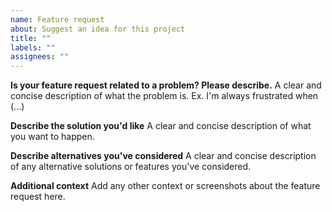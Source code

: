 ```yaml
---
name: Feature request
about: Suggest an idea for this project
title: ""
labels: ""
assignees: ""
---
```


**Is your feature request related to a problem? Please describe.** A clear and
concise description of what the problem is. Ex. I'm always frustrated when (...)

**Describe the solution you'd like** A clear and concise description of what you
want to happen.

**Describe alternatives you've considered** A clear and concise description of
any alternative solutions or features you've considered.

**Additional context** Add any other context or screenshots about the feature
request here.

